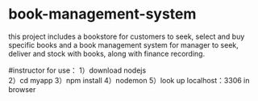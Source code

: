 # book-management-system
this project includes a bookstore for customers to seek, select and buy specific books and a book management system for manager to seek, deliver and stock with books, along with finance recording.

#instructor for use： 
1）download nodejs                   
2）cd myapp
3）npm install 
4）nodemon
5）look up localhost：3306 in browser
